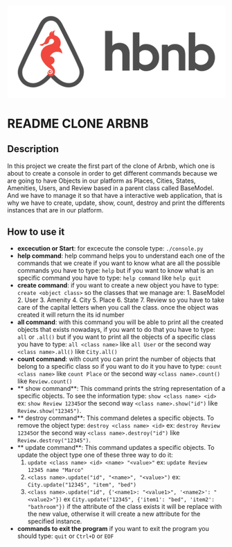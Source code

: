 ![](https://github.com/Haroldov/AirBnB_clone/blob/master/images/hbnb_logo.png)

# README CLONE ARBNB
## Description 
In this project we create the first part of the clone of Arbnb, which one is about to create a console in order to get different commands because we are going to have Objects in our platform as Places, Cities, States, Amenities, Users, and Review based in a parent class called BaseModel. And we have to manage it so that have a interactive web application, that is why we have to create, update, show, count, destroy and print the differents instances that are in our platform.
## How to use it
- **excecution or Start**: 
  for excecute the console type:
  `./console.py`
- **help command**:
  help command helps you to understand each one of the commands that we create
  if you want to know what are all the possible commands you have to type:
  `help`
  but if you want to know what is an specific command you have to type:
  `help command` like `help quit`
- **create command**:
   if you want to create a new object you have to type:
    `create <object class>`
     so the classes that we manage are:
      1. BaseModel
       2. User
        3. Amenity
	 4. City
	  5. Place
	   6. State
	    7. Review
	     so you have to take care of the capital letters when you call the class.
	      once the object was created it will return the its id number
- **all command**:
   with this command you will be able to print all the created objects that exists
    nowadays, if you want to do that you have to type:
     `all` or `.all()`
      but if you want to print all the objects of a specific class you have to type:
       `all <class name>` like `all User` or the second way `<class name>.all()` like `City.all()`
- **count command**:
  with count you can print the number of objects that belong to a specific class
  so if you want to do it you have to type:
  `count <class name>` like `count Place` or the second way `<class name>.count()` like `Review.count()`
- ** show command**:
  This command prints the string representation of a specific objects. To see the information type:
  `show <class name> <id>` ex: `show Review 12345`or the second way `<class name>.show("id")` like `Review.show("12345")`.
- ** destroy command**:
  This command deletes a specific objects. To remove the object type:
  `destroy <class name> <id>` ex: `destroy Review 12345`or the second way `<class name>.destroy("id")` like `Review.destroy("12345")`.
- ** update command**:
  This command updates a specific objects. To update the object type one of these three way to do it:
  1. `update <class name> <id> <name> "<value>"` ex: `update Review 12345 name "Marco"`
  2. `<class name>.update("id", "<name>", "<value>")` ex: `City.update("12345", "item", "bed")`
  3.  `<class name>.update("id", {'<name1>: "<value1>", '<name2>': "<value2>"})` ex `City.update("12345", {'item1': "bed", 'item2': "bathroom"})`
   if the attribute of the class exists it will be replace with the new value, otherwise it will create a new attribute for the specified instance.
- **commands to exit the program**
   if you want to exit the program you should type:
    `quit` or `Ctrl+D` or `EOF`
